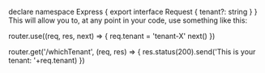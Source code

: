 declare namespace Express {
export interface Request {
tenant?: string
}
}
This will allow you to, at any point in your code, use something like this:

router.use((req, res, next) => {
req.tenant = 'tenant-X'
next()
})

router.get('/whichTenant', (req, res) => {
res.status(200).send('This is your tenant: '+req.tenant)
})

